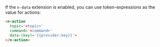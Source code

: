 
If the `n-data` extension is enabled, you can use token-expressions as the value for actions:

```html
<n-action 
  topic='<topic>'
  command='<command>'
  data-(key)='{{provider:key}}'>
</n-action>
```
